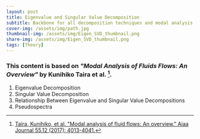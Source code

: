 ```yaml
---
layout: post
title: Eigenvalue and Singular Value Decomposition
subtitle: Backbone for all decomposition techniques and modal analysis
cover-img: /assets/img/path.jpg
thumbnail-img: /assets/img/Eigen_SVD_thumbnail.png
share-img: /assets/img/Eigen_SVD_thumbnail.png
tags: [Theory]
---
```


### This content is based on *"Modal Analysis of Fluids Flows: An Overview"* by Kunihiko Taira et al. [^1]. 


1. Eigenvalue Decomposition
2. Singular Value Decomposition
3. Relationship Between Eigenvalue and Singular Value Decompositions
4. Pseudospectra



[^1]: [Taira, Kunihiko, et al. "Modal analysis of fluid flows: An overview." Aiaa Journal 55.12 (2017): 4013-4041.](https://arc.aiaa.org/doi/full/10.2514/1.J056060) 
